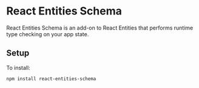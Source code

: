 # React Entities Schema

React Entities Schema is an add-on to React Entities that performs runtime type checking on your app state.

## Setup

To install:
```
npm install react-entities-schema
```
